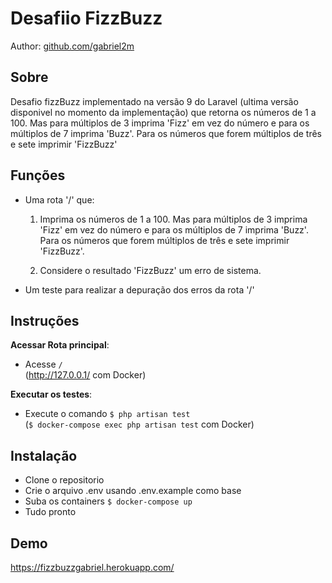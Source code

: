 Desafiio FizzBuzz
===

Author: <a href="https://github.com/gabriel2m" target="_blank">github.com/gabriel2m</a>

Sobre
---

Desafio fizzBuzz implementado na versão 9 do Laravel (ultima versão disponivel no momento da implementação) que retorna os números de 1 a 100. Mas para múltiplos de 3 imprima 'Fizz' em vez do número e para os múltiplos de 7 imprima  'Buzz'. Para os números que forem múltiplos de três e sete imprimir 'FizzBuzz'

Funções
---
  * Uma rota '/' que: 
    1. Imprima os números de 1 a 100. Mas para múltiplos de 3 imprima 'Fizz' em vez do número e para os múltiplos de 7 imprima  'Buzz'. Para os números que forem múltiplos de três e sete imprimir 'FizzBuzz'.

    2. Considere o resultado 'FizzBuzz' um erro de sistema.

  * Um teste para realizar a depuração dos erros da rota '/'

Instruções
---
  **Acessar Rota principal**:
  * Acesse `/`  
  (<a href="http://127.0.0.1/" target="_blank">http://127.0.0.1/</a> com Docker)

  **Executar os testes**:
  * Execute o comando `$ php artisan test`  
  (`$ docker-compose exec php artisan test` com Docker)
  
Instalação
---
  * Clone o repositorio
  * Crie o arquivo .env usando .env.example como base
  * Suba os containers `$ docker-compose up`
  * Tudo pronto

Demo
---
  <a href="https://fizzbuzzgabriel.herokuapp.com/" target="_blank">https://fizzbuzzgabriel.herokuapp.com/</a>
